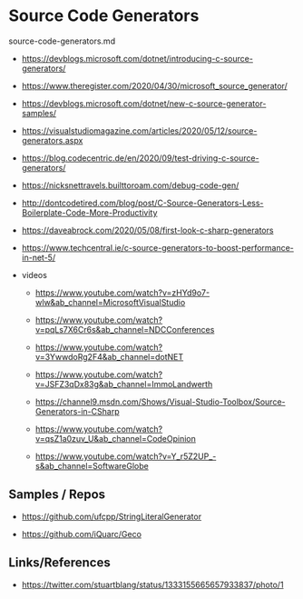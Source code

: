 # Source Code Generators

source-code-generators.md

*   https://devblogs.microsoft.com/dotnet/introducing-c-source-generators/

*   https://www.theregister.com/2020/04/30/microsoft_source_generator/

*   https://devblogs.microsoft.com/dotnet/new-c-source-generator-samples/

*   https://visualstudiomagazine.com/articles/2020/05/12/source-generators.aspx

*   https://blog.codecentric.de/en/2020/09/test-driving-c-source-generators/

*   https://nicksnettravels.builttoroam.com/debug-code-gen/

*   http://dontcodetired.com/blog/post/C-Source-Generators-Less-Boilerplate-Code-More-Productivity

*   https://daveabrock.com/2020/05/08/first-look-c-sharp-generators

*   https://www.techcentral.ie/c-source-generators-to-boost-performance-in-net-5/

*   videos

    *   https://www.youtube.com/watch?v=zHYd9o7-wlw&ab_channel=MicrosoftVisualStudio

    *   https://www.youtube.com/watch?v=pqLs7X6Cr6s&ab_channel=NDCConferences

    *   https://www.youtube.com/watch?v=3YwwdoRg2F4&ab_channel=dotNET

    *   https://www.youtube.com/watch?v=JSFZ3qDx83g&ab_channel=ImmoLandwerth

    *   https://channel9.msdn.com/Shows/Visual-Studio-Toolbox/Source-Generators-in-CSharp

    *   https://www.youtube.com/watch?v=qsZ1a0zuv_U&ab_channel=CodeOpinion

    *   https://www.youtube.com/watch?v=Y_r5Z2UP_-s&ab_channel=SoftwareGlobe

## Samples / Repos

*   https://github.com/ufcpp/StringLiteralGenerator

*   https://github.com/iQuarc/Geco


## Links/References

*   https://twitter.com/stuartblang/status/1333155665657933837/photo/1




     
